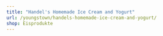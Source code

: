 ```yaml
---
title: "Handel's Homemade Ice Cream and Yogurt"
url: /youngstown/handels-homemade-ice-cream-and-yogurt/
shop: Eisprodukte
---
```

